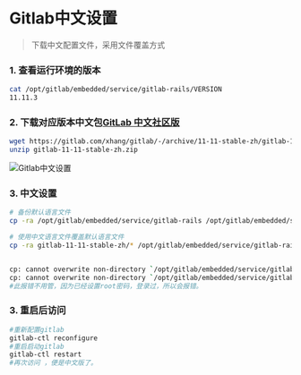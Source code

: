 # Gitlab中文设置

>下载中文配置文件，采用文件覆盖方式

### 1.  查看运行环境的版本

```bash
cat /opt/gitlab/embedded/service/gitlab-rails/VERSION
11.11.3
```

### 2.  下载对应版本中文包[GitLab 中文社区版](https://gitlab.com/xhang/gitlab/tree/11-11-stable-zh)

```bash
wget https://gitlab.com/xhang/gitlab/-/archive/11-11-stable-zh/gitlab-11-11-stable-zh.zip
unzip gitlab-11-11-stable-zh.zip
```

![Gitlab中文设置](./images/lab-1.png)

### 3. 中文设置

```bash
# 备份默认语言文件
cp -ra /opt/gitlab/embedded/service/gitlab-rails /opt/gitlab/embedded/service/gitlab-rails.def

# 使用中文语言文件覆盖默认语言文件
cp -ra gitlab-11-11-stable-zh/* /opt/gitlab/embedded/service/gitlab-rails/


cp: cannot overwrite non-directory `/opt/gitlab/embedded/service/gitlab-rails/log' with directory `gitlab-v10.7.0-zh/log'
cp: cannot overwrite non-directory `/opt/gitlab/embedded/service/gitlab-rails/tmp' with directory `gitlab-v10.7.0-zh/tmp'
#此报错不用管，因为已经设置root密码，登录过，所以会报错。

```

### 3.  重启后访问

```bash
#重新配置gitlab
gitlab-ctl reconfigure
#重启启动gitlab
gitlab-ctl restart
#再次访问 ，便是中文版了。
```
